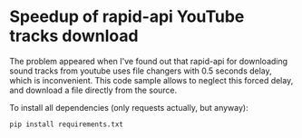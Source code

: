 # Speedup of rapid-api YouTube tracks download

The problem appeared when I've found out that rapid-api for downloading sound tracks from youtube uses file changers with 0.5 seconds delay, which is inconvenient. This code sample allows to neglect this forced delay, and download a file directly from the source.

To install all dependencies (only requests actually, but anyway):
```
pip install requirements.txt
```